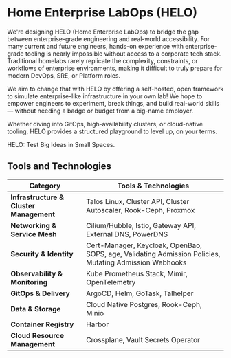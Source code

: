 # Home Enterprise LabOps (HELO)

We're designing HELO (Home Enterprise LabOps) to bridge the gap between enterprise-grade engineering and real-world accessibility. For many current and future engineers, hands-on experience with enterprise-grade tooling is nearly impossible without access to a corporate tech stack. Traditional homelabs rarely replicate the complexity, constraints, or workflows of enterprise environments, making it difficult to truly prepare for modern DevOps, SRE, or Platform roles.

We aim to change that with HELO by offering a self-hosted, open framework to simulate enterprise-like infrastructure in your own lab! We hope to empower engineers to experiment, break things, and build real-world skills — without needing a badge or budget from a big-name employer.

Whether diving into GitOps, high-availability clusters, or cloud-native tooling, HELO provides a structured playground to level up, on your terms.

HELO: Test Big Ideas in Small Spaces.

## Tools and Technologies

| Category                                | Tools & Technologies                                                                                   |
| --------------------------------------- | ------------------------------------------------------------------------------------------------------ |
| **Infrastructure & Cluster Management** | Talos Linux, Cluster API, Cluster Autoscaler, Rook-Ceph, Proxmox                                       |
| **Networking & Service Mesh**           | Cilium/Hubble, Istio, Gateway API, External DNS, PowerDNS                                              |
| **Security & Identity**                 | Cert-Manager, Keycloak, OpenBao, SOPS, age, Validating Admission Policies, Mutating Admission Webhooks |
| **Observability & Monitoring**          | Kube Prometheus Stack, Mimir, OpenTelemetry                                                            |
| **GitOps & Delivery**                   | ArgoCD, Helm, GoTask, Talhelper                                                                        |
| **Data & Storage**                      | Cloud Native Postgres, Rook-Ceph, Minio                                                                |
| **Container Registry**                  | Harbor                                                                                                 |
| **Cloud Resource Management**           | Crossplane, Vault Secrets Operator                                                                     |
